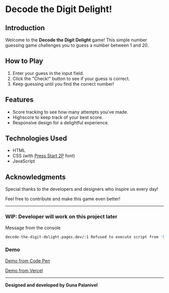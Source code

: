 # Decode the Digit Delight!

## Introduction

Welcome to the **Decode the Digit Delight** game! This simple number guessing game challenges you to guess a number between 1 and 20.

## How to Play

1. Enter your guess in the input field.
2. Click the "Check!" button to see if your guess is correct.
3. Keep guessing until you find the correct number!

## Features

- Score tracking to see how many attempts you've made.
- Highscore to keep track of your best score.
- Responsive design for a delightful experience.

## Technologies Used

- HTML
- CSS (with [Press Start 2P](https://fonts.googleapis.com/css?family=Press+Start+2P&display=swap) font)
- JavaScript

## Acknowledgments

Special thanks to the developers and designers who inspire us every day!

Feel free to contribute and make this game even better!

---

### WIP: Developer will work on this project later

Message from the console

```bash
decode-the-digit-delight.pages.dev/:1 Refused to execute script from 'https://decode-the-digit-delight.pages.dev/script.js' because its MIME type ('text/html') is not executable, and strict MIME type checking is enabled.
```

### Demo

[Demo from Code Pen](https://codepen.io/Guna-Palanivel/pen/bGZdZPL)


[Demo from Vercel](https://decode-the-digit-delight.vercel.app/)

---

**Designed and developed by Guna Palanivel**
